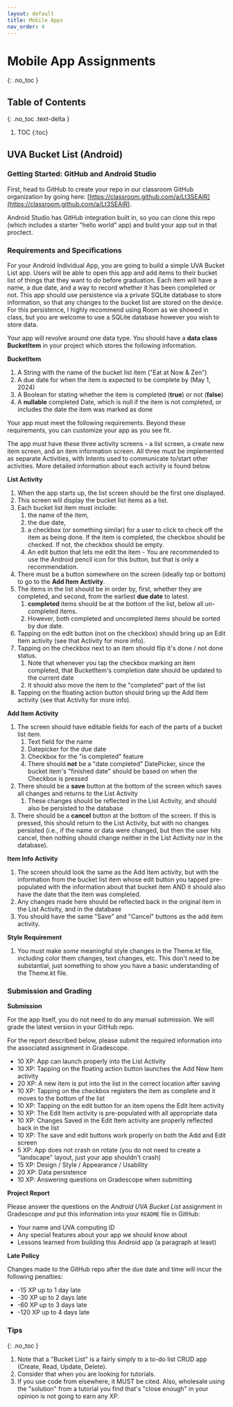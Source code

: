 ```yaml
---
layout: default
title: Mobile Apps
nav_order: 4
---
```


# Mobile App Assignments
{: .no_toc }

## Table of Contents
{: .no_toc .text-delta }

1. TOC
{:toc}

## UVA Bucket List (Android)

### Getting Started: GitHub and Android Studio

First, head to GitHub to create your repo in our classroom GitHub organization by going here: [https://classroom.github.com/a/Lt3SEAIR](https://classroom.github.com/a/Lt3SEAIR).

Android Studio has GitHub integration built in, so you can clone this repo (which includes a starter "hello world" app) and build your app out in that proctect.



### Requirements and Specifications

For your Android Individual App, you are going to build a simple UVA Bucket List app.  Users will be able to open this app and add items to their bucket list of things that they want to do before graduation.  Each item will have a name, a due date, and a way to record whether it has been completed or not.  This app should use persistence via a private SQLite database to store information, so that any changes to the bucket list are stored on the device. For this persistence, I highly recommend using Room as we showed in class, but you are welcome to use a SQLite database however you wish to store data.

Your app will revolve around one data type. You should have a **data class BucketItem** in your project which stores the following information.

__BucketItem__
1) A String with the name of the bucket list item ("Eat at Now & Zen")
2) A due date for when the item is expected to be complete by (May 1, 2024)
3) A Boolean for stating whether the item is completed (**true**) or not (**false**)
4) A **nullable** completed Date, which is null if the item is not completed, or includes the date the item was marked as done


Your app must meet the following requirements.  Beyond these requirements, you can customize your app as you see fit.

The app must have these three activity screens - a list screen, a create new item screen, and an item information screen. 
All three must be implemented as separate Activities, with Intents used to communicate to/start other activities.
More detailed information about each activity is found below.

__List Activity__

1. When the app starts up, the list screen should be the first one displayed.
2. This screen will display the bucket list items as a list.
3. Each bucket list item must include: 
   1. the name of the item, 
   2. the due date, 
   3. a checkbox (or something similar) for a user to click to check off the item as being done. If the item is completed, the checkbox should be checked. If not, the checkbox should be empty.
   4. An edit button that lets me edit the item - You are recommended to use the Android pencil icon for this button, but that is only a recommendation.
4. There must be a button somewhere on the screen (ideally top or bottom) to go to the **Add Item Activity**.
5. The items in the list should be in order by, first, whether they are completed, and second, from the earliest **due date** to latest.
   1.  **completed** items should be at the bottom of the list, below all un-completed items.
   2. However, both completed and uncompleted items should be sorted by due date.
6. Tapping on the edit button (not on the checkbox) should bring up an Edit Item activity (see that Activity for more info).
7. Tapping on the checkbox next to an item should flip it's done / not done status.
   1. Note that whenever you tap the checkbox marking an item completed, that BucketItem's completion date should be updated to the current date
   2. It should also move the item to the "completed" part of the list
8. Tapping on the floating action button should bring up the Add Item activity (see that Activity for more info).

__Add Item Activity__

1. The screen should have editable fields for each of the parts of a bucket list item.
   1. Text field for the name
   2. Datepicker for the due date
   3. Checkbox for the "is completed" feature
   4. There should **not** be a "date completed" DatePicker, since the bucket item's "finished date" should be based on when the Checkbox is pressed
2. There should be a **save** button at the bottom of the screen which saves all changes and returns to the List Activity
   1. These changes should be reflected in the List Activity, and should also be persisted to the database
3. There should be a **cancel** button at the bottom of the screen. If this is pressed, this should return to the List Activity, but with no changes persisted (i.e., if the name or data were changed, but then the user hits cancel, then nothing should change neither in the List Activity nor in the database).

__Item Info Activity__

1. The screen should look the same as the Add Item activity, but with the information from the bucket list item whose edit button you tapped pre-populated with the information about that bucket item AND it should also have the date that the item was completed.
2. Any changes made here should be reflected back in the original item in the List Activity, and in the database
3. You should have the same "Save" and "Cancel" buttons as the add item activity.

__Style Requirement__

1. You must make *some* meaningful style changes in the Theme.kt file, including color them changes, text changes, etc. This don't need to be substantial, just something to show you have a basic understanding of the Theme.kt file.


### Submission and Grading

__Submission__

For the app itself, you do not need to do any manual submission.  We will grade the latest version in your GitHub repo.

For the report described below, please submit the required information into the associated assignment in Gradescope.

* 10 XP: App can launch properly into the List Activity
* 10 XP: Tapping on the floating action button launches the Add New Item activity
* 20 XP: A new item is put into the list in the correct location after saving
* 10 XP: Tapping on the checkbox registers the item as complete and it moves to the bottom of the list
* 10 XP: Tapping on the edit button for an item opens the Edit Item activity
* 10 XP: The Edit Item activity is pre-populated with all appropriate data
* 10 XP: Changes Saved in the Edit Item activity are properly reflected back in the list
* 10 XP: The save and edit buttons work properly on both the Add and Edit screen
* 5 XP: App does not crash on rotate (you do not need to create a "landscape" layout, just your app shouldn't crash)
* 15 XP: Design / Style / Appearance / Usability
* 20 XP: Data persistence
* 10 XP: Answering questions on Gradescope when submitting

__Project Report__

Please answer the questions on the _Android UVA Bucket List_ assignment in Gradescope _and_ put this information into your `README` file in GitHub:

* Your name and UVA computing ID
* Any special features about your app we should know about
* Lessons learned from building this Android app (a paragraph at least)

__Late Policy__

Changes made to the GitHub repo after the due date and time will incur the following penalties:
* -15 XP up to 1 day late
* -30 XP up to 2 days late
* -60 XP up to 3 days late
* -120 XP up to 4 days late

### Tips
{: .no_toc }

1. Note that a "Bucket List" is a fairly simply to a to-do list CRUD app (Create, Read, Update, Delete).  
2. Consider that when you are looking for tutorials.
3. If you use code from elsewhere, it MUST be cited.  Also, wholesale using the "solution" from a tutorial you find that's "close enough" in your opinion is not going to earn any XP.